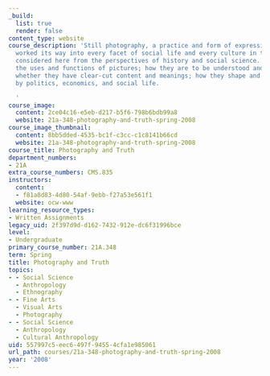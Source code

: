 ```yaml
---
_build:
  list: true
  render: false
content_type: website
course_description: 'Still photography, a practice and form of expression that has
  worked its way into every facet of social life and every culture in the world, is
  considered here from the perspectives of history and social science. We will discuss
  the uses and functions of pictures; how they are to be understood and interpreted;
  whether they have clear-cut content and meanings; how they shape and are shaped
  by politics, economics, and social life.

  '
course_image:
  content: 2ce04c16-e5eb-d217-b5f6-798b6bdb99a8
  website: 21a-348-photography-and-truth-spring-2008
course_image_thumbnail:
  content: 8bb5dded-4535-bc1f-c3cc-c1c8141b66cd
  website: 21a-348-photography-and-truth-spring-2008
course_title: Photography and Truth
department_numbers:
- 21A
extra_course_numbers: CMS.835
instructors:
  content:
  - f81a8d83-4d80-54af-9ebb-f27a53e561f1
  website: ocw-www
learning_resource_types:
- Written Assignments
legacy_uid: 2f397d9d-d162-7432-912e-dc6f31996bce
level:
- Undergraduate
primary_course_number: 21A.348
term: Spring
title: Photography and Truth
topics:
- - Social Science
  - Anthropology
  - Ethnography
- - Fine Arts
  - Visual Arts
  - Photography
- - Social Science
  - Anthropology
  - Cultural Anthropology
uid: 557997c5-eec6-497f-9455-4cfa1e985061
url_path: courses/21a-348-photography-and-truth-spring-2008
year: '2008'
---
```

